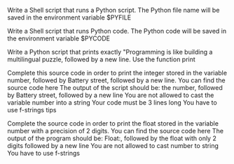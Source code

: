 Write a Shell script that runs a Python script.
The Python file name will be saved in the environment variable $PYFILE

Write a Shell script that runs Python code.
The Python code will be saved in the environment variable $PYCODE

Write a Python script that prints exactly "Programming is like building a multilingual puzzle, followed by a new line. Use the function print

Complete this source code in order to print the integer stored in the variable number, followed by Battery street, followed by a new line.
  You can find the source code here
  The output of the script should be:
   the number, followed by Battery street,
   followed by a new line
  You are not allowed to cast the variable number into a string
  Your code must be 3 lines long
  You have to use f-strings tips

Complete the source code in order to print the float stored in the variable number with a precision of 2 digits.
  You can find the source code here
  The output of the program should be:
   Float:, followed by the float with only 2 digits
   followed by a new line
  You are not allowed to cast number to string
  You have to use f-strings
